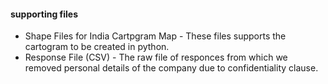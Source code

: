 <h4>supporting files</h4>

<ul>
  <li>Shape Files for India Cartpgram Map - These files supports the cartogram to be created in python.</li>
  <li>Response File (CSV) - The raw file of responces from which we removed personal details of the company due to confidentiality clause. </li>
</ul>
